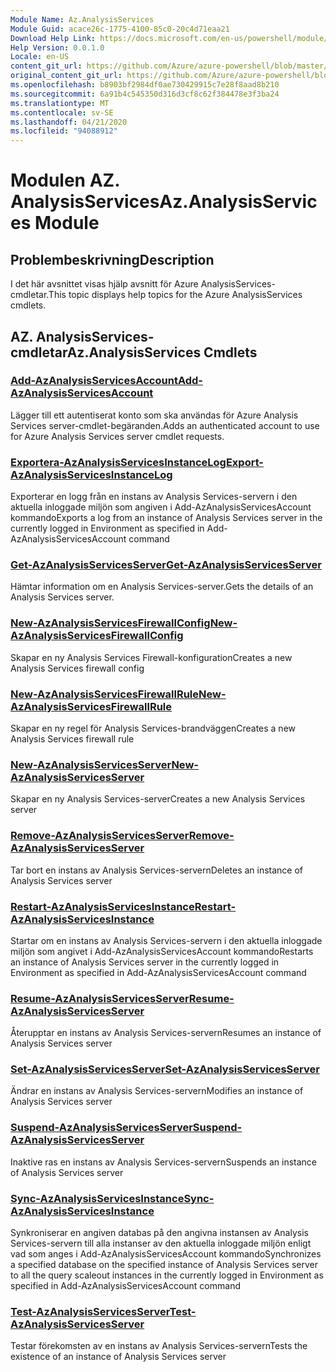 ```yaml
---
Module Name: Az.AnalysisServices
Module Guid: acace26c-1775-4100-85c0-20c4d71eaa21
Download Help Link: https://docs.microsoft.com/en-us/powershell/module/az.analysisservices
Help Version: 0.0.1.0
Locale: en-US
content_git_url: https://github.com/Azure/azure-powershell/blob/master/src/AnalysisServices/AnalysisServices/help/Az.AnalysisServices.md
original_content_git_url: https://github.com/Azure/azure-powershell/blob/master/src/AnalysisServices/AnalysisServices/help/Az.AnalysisServices.md
ms.openlocfilehash: b8903bf2984df0ae730429915c7e28f8aad8b210
ms.sourcegitcommit: 6a91b4c545350d316d3cf8c62f384478e3f3ba24
ms.translationtype: MT
ms.contentlocale: sv-SE
ms.lasthandoff: 04/21/2020
ms.locfileid: "94088912"
---
```

# <span data-ttu-id="1be4b-101">Modulen AZ. AnalysisServices</span><span class="sxs-lookup"><span data-stu-id="1be4b-101">Az.AnalysisServices Module</span></span>
## <span data-ttu-id="1be4b-102">Problembeskrivning</span><span class="sxs-lookup"><span data-stu-id="1be4b-102">Description</span></span>
<span data-ttu-id="1be4b-103">I det här avsnittet visas hjälp avsnitt för Azure AnalysisServices-cmdletar.</span><span class="sxs-lookup"><span data-stu-id="1be4b-103">This topic displays help topics for the Azure AnalysisServices cmdlets.</span></span>

## <span data-ttu-id="1be4b-104">AZ. AnalysisServices-cmdletar</span><span class="sxs-lookup"><span data-stu-id="1be4b-104">Az.AnalysisServices Cmdlets</span></span>
### [<span data-ttu-id="1be4b-105">Add-AzAnalysisServicesAccount</span><span class="sxs-lookup"><span data-stu-id="1be4b-105">Add-AzAnalysisServicesAccount</span></span>](Add-AzAnalysisServicesAccount.md)
<span data-ttu-id="1be4b-106">Lägger till ett autentiserat konto som ska användas för Azure Analysis Services server-cmdlet-begäranden.</span><span class="sxs-lookup"><span data-stu-id="1be4b-106">Adds an authenticated account to use for Azure Analysis Services server cmdlet requests.</span></span>

### [<span data-ttu-id="1be4b-107">Exportera-AzAnalysisServicesInstanceLog</span><span class="sxs-lookup"><span data-stu-id="1be4b-107">Export-AzAnalysisServicesInstanceLog</span></span>](Export-AzAnalysisServicesInstanceLog.md)
<span data-ttu-id="1be4b-108">Exporterar en logg från en instans av Analysis Services-servern i den aktuella inloggade miljön som angiven i Add-AzAnalysisServicesAccount kommando</span><span class="sxs-lookup"><span data-stu-id="1be4b-108">Exports a log from an instance of Analysis Services server in the currently logged in Environment as specified in Add-AzAnalysisServicesAccount command</span></span>

### [<span data-ttu-id="1be4b-109">Get-AzAnalysisServicesServer</span><span class="sxs-lookup"><span data-stu-id="1be4b-109">Get-AzAnalysisServicesServer</span></span>](Get-AzAnalysisServicesServer.md)
<span data-ttu-id="1be4b-110">Hämtar information om en Analysis Services-server.</span><span class="sxs-lookup"><span data-stu-id="1be4b-110">Gets the details of an Analysis Services server.</span></span>

### [<span data-ttu-id="1be4b-111">New-AzAnalysisServicesFirewallConfig</span><span class="sxs-lookup"><span data-stu-id="1be4b-111">New-AzAnalysisServicesFirewallConfig</span></span>](New-AzAnalysisServicesFirewallConfig.md)
<span data-ttu-id="1be4b-112">Skapar en ny Analysis Services Firewall-konfiguration</span><span class="sxs-lookup"><span data-stu-id="1be4b-112">Creates a new Analysis Services firewall config</span></span> 

### [<span data-ttu-id="1be4b-113">New-AzAnalysisServicesFirewallRule</span><span class="sxs-lookup"><span data-stu-id="1be4b-113">New-AzAnalysisServicesFirewallRule</span></span>](New-AzAnalysisServicesFirewallRule.md)
<span data-ttu-id="1be4b-114">Skapar en ny regel för Analysis Services-brandväggen</span><span class="sxs-lookup"><span data-stu-id="1be4b-114">Creates a new Analysis Services firewall rule</span></span>

### [<span data-ttu-id="1be4b-115">New-AzAnalysisServicesServer</span><span class="sxs-lookup"><span data-stu-id="1be4b-115">New-AzAnalysisServicesServer</span></span>](New-AzAnalysisServicesServer.md)
<span data-ttu-id="1be4b-116">Skapar en ny Analysis Services-server</span><span class="sxs-lookup"><span data-stu-id="1be4b-116">Creates a new Analysis Services server</span></span>

### [<span data-ttu-id="1be4b-117">Remove-AzAnalysisServicesServer</span><span class="sxs-lookup"><span data-stu-id="1be4b-117">Remove-AzAnalysisServicesServer</span></span>](Remove-AzAnalysisServicesServer.md)
<span data-ttu-id="1be4b-118">Tar bort en instans av Analysis Services-servern</span><span class="sxs-lookup"><span data-stu-id="1be4b-118">Deletes an instance of Analysis Services server</span></span>

### [<span data-ttu-id="1be4b-119">Restart-AzAnalysisServicesInstance</span><span class="sxs-lookup"><span data-stu-id="1be4b-119">Restart-AzAnalysisServicesInstance</span></span>](Restart-AzAnalysisServicesInstance.md)
<span data-ttu-id="1be4b-120">Startar om en instans av Analysis Services-servern i den aktuella inloggade miljön som angivet i Add-AzAnalysisServicesAccount kommando</span><span class="sxs-lookup"><span data-stu-id="1be4b-120">Restarts an instance of Analysis Services server in the currently logged in Environment as specified in Add-AzAnalysisServicesAccount command</span></span>

### [<span data-ttu-id="1be4b-121">Resume-AzAnalysisServicesServer</span><span class="sxs-lookup"><span data-stu-id="1be4b-121">Resume-AzAnalysisServicesServer</span></span>](Resume-AzAnalysisServicesServer.md)
<span data-ttu-id="1be4b-122">Återupptar en instans av Analysis Services-servern</span><span class="sxs-lookup"><span data-stu-id="1be4b-122">Resumes an instance of Analysis Services server</span></span>

### [<span data-ttu-id="1be4b-123">Set-AzAnalysisServicesServer</span><span class="sxs-lookup"><span data-stu-id="1be4b-123">Set-AzAnalysisServicesServer</span></span>](Set-AzAnalysisServicesServer.md)
<span data-ttu-id="1be4b-124">Ändrar en instans av Analysis Services-servern</span><span class="sxs-lookup"><span data-stu-id="1be4b-124">Modifies  an instance of Analysis Services server</span></span>

### [<span data-ttu-id="1be4b-125">Suspend-AzAnalysisServicesServer</span><span class="sxs-lookup"><span data-stu-id="1be4b-125">Suspend-AzAnalysisServicesServer</span></span>](Suspend-AzAnalysisServicesServer.md)
<span data-ttu-id="1be4b-126">Inaktive ras en instans av Analysis Services-servern</span><span class="sxs-lookup"><span data-stu-id="1be4b-126">Suspends an instance of Analysis Services server</span></span>

### [<span data-ttu-id="1be4b-127">Sync-AzAnalysisServicesInstance</span><span class="sxs-lookup"><span data-stu-id="1be4b-127">Sync-AzAnalysisServicesInstance</span></span>](Sync-AzAnalysisServicesInstance.md)
<span data-ttu-id="1be4b-128">Synkroniserar en angiven databas på den angivna instansen av Analysis Services-servern till alla instanser av den aktuella inloggade miljön enligt vad som anges i Add-AzAnalysisServicesAccount kommando</span><span class="sxs-lookup"><span data-stu-id="1be4b-128">Synchronizes a specified database on the specified instance of Analysis Services server to all the query scaleout instances in the currently logged in Environment as specified in Add-AzAnalysisServicesAccount command</span></span>

### [<span data-ttu-id="1be4b-129">Test-AzAnalysisServicesServer</span><span class="sxs-lookup"><span data-stu-id="1be4b-129">Test-AzAnalysisServicesServer</span></span>](Test-AzAnalysisServicesServer.md)
<span data-ttu-id="1be4b-130">Testar förekomsten av en instans av Analysis Services-servern</span><span class="sxs-lookup"><span data-stu-id="1be4b-130">Tests the existence of an instance of Analysis Services server</span></span>

